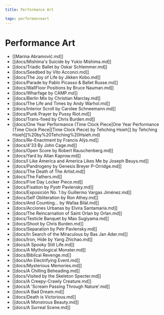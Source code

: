 ```yaml
---
title: Performance Art

tags: performanceart
---
```

# Performance Art

- [[Marina Abramović.md]]
- [[docs/Mishima's Suicide by Yukio Mishima.md]]
- [[docs/Triadic Ballet by Oskar Schlemmer.md]]
- [[docs/Seedbed by Vito Acconci.md]]
- [[docs/The Joy of Life by Jikken Kobo.md]]
- [[docs/Parade by Pablo Picasso & Ballet Russe.md]]
- [[docs/WallFloor Positions by Bruce Nauman.md]]
- [[docs/Wharfage by CAMP.md]]
- [[docs/Berlin Mix by Christian Marclay.md]]
- [[docs/The Life and Times by Andy Warhol.md]]
- [[docs/Interior Scroll by Carolee Schneemann.md]]
- [[docs/Punk Prayer by Pussy Riot.md]]
- [[docs/Trans-fixed by Chris Burden.md]]
- [[docs/One Year Performance (Time Clock Piece|One Year Performance (Time Clock Piece|[Time Clock Piece) by Tehching Hsieh]] by Tehching Hsieh]]%20by%20Tehching%20Hsieh.md)
- [[docs/Re-Enactment by Francis Alÿs.md]]
- [[docs/4'33 By John Cage.md]]
- [[docs/Open Score by Robert Rauschenberg.md]]
- [[docs/Yard by Allan Kaprow.md]]
- [[docs/I Like America and America Likes Me by Joseph Beuys.md]]
- [[docs/Pandrogeny by Genesis Breyer P-Orridge.md]]
- [[docs/The Death of The Artist.md]]
- [[docs/The Fathers.md]]
- [[docs/Five Day Locker Piece.md]]
- [[docs/Fixation by Pyotr Pavlensky.md]]
- [[docs/Exposición No. 1 by Guillermo Vargas Jiménez.md]]
- [[docs/Self Obliteration by Ron Athey.md]]
- [[docs/And Counting… by Wafaa Bilal.md]]
- [[docs/Acciones Urbanas by Elvira Santamaría.md]]
- [[docs/The Reincarnation of Saint Orlan by Orlan.md]]
- [[docs/Testicle Banquet by Mao Sugiyama.md]]
- [[docs/Shoot by Chris Burden.md]]
- [[docs/Separation by Petr Pavlensky.md]]
- [[docs/In Search of the Miraculous by Bas Jan Ader.md]]
- [[docs/Iron, Hide by Yang Zhichao.md]]
- [[docs/A Spooky Still Life.md]]
- [[docs/A Mythological Monster.md]]
- [[docs/Biblical Revenge.md]]
- [[docs/An Electrifying Event.md]]
- [[docs/Mysterious Memories.md]]
- [[docs/A Chilling Beheading.md]]
- [[docs/Visited by the Skeleton Specter.md]]
- [[docs/A Creepy-Crawly Creature.md]]
- [[docs/A 'Scream Passing Through Nature'.md]]
- [[docs/A Bad Dream.md]]
- [[docs/Death is Victorious.md]]
- [[docs/A Monstrous Beauty.md]]
- [[docs/A Surreal Scene.md]]
